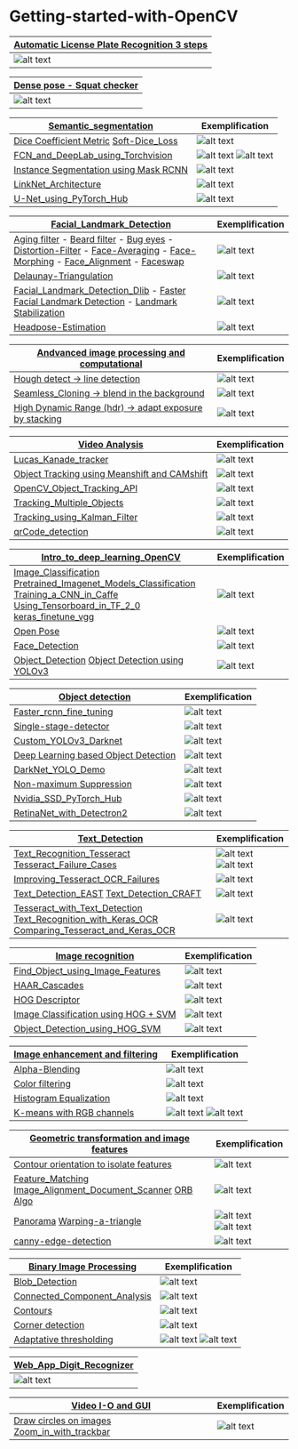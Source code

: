 # Getting-started-with-OpenCV


|[Automatic License Plate Recognition 3 steps](https://github.com/JeanJulesBigeard/Getting-started-with-OpenCV/tree/master/Automatic%20License%20Plate%20Recognition) |
| ------------- |
| ![alt text](https://github.com/JeanJulesBigeard/Getting-started-with-OpenCV/blob/master/Illustration/ALPD_3steps.png) |



|[Dense pose - Squat checker](https://github.com/JeanJulesBigeard/Getting-started-with-OpenCV/tree/master/Dense_pose) |
| ------------- |
| ![alt text](https://github.com/JeanJulesBigeard/Getting-started-with-OpenCV/blob/master/Illustration/squat.png) |




|[Semantic_segmentation](https://github.com/JeanJulesBigeard/Getting-started-with-OpenCV/blob/master/semantic_segmentation/Dice_Coefficient_Metric.ipynb)  | Exemplification |
| ------------- | ------------- |
| [Dice Coefficient Metric](https://github.com/JeanJulesBigeard/Getting-started-with-OpenCV/blob/master/semantic_segmentation/Dice_Coefficient_Metric.ipynb) [Soft-Dice_Loss](https://github.com/JeanJulesBigeard/Getting-started-with-OpenCV/blob/master/semantic_segmentation/Soft-Dice_Loss.ipynb) | ![alt text](https://github.com/JeanJulesBigeard/Getting-started-with-OpenCV/blob/master/Illustration/Dice.png)|
| [FCN_and_DeepLab_using_Torchvision](https://github.com/JeanJulesBigeard/Getting-started-with-OpenCV/blob/master/semantic_segmentation/FCN_and_DeepLab_using_Torchvision.ipynb)  | ![alt text](https://github.com/JeanJulesBigeard/Getting-started-with-OpenCV/blob/master/Illustration/FCN.png) ![alt text](https://github.com/JeanJulesBigeard/Getting-started-with-OpenCV/blob/master/Illustration/fcn1.png)|
| [Instance Segmentation using Mask RCNN](https://github.com/JeanJulesBigeard/Getting-started-with-OpenCV/blob/master/semantic_segmentation/Instance_Segmentation_using_Mask_RCNN.ipynb)  | ![alt text](https://github.com/JeanJulesBigeard/Getting-started-with-OpenCV/blob/master/Illustration/Inst_seg.png) |
| [LinkNet_Architecture](https://github.com/JeanJulesBigeard/Getting-started-with-OpenCV/blob/master/semantic_segmentation/LinkNet_Architecture.ipynb) | ![alt text](https://github.com/JeanJulesBigeard/Getting-started-with-OpenCV/blob/master/Illustration/link.png) |
| [U-Net_using_PyTorch_Hub](https://github.com/JeanJulesBigeard/Getting-started-with-OpenCV/blob/master/semantic_segmentation/U-Net_using_PyTorch_Hub.ipynb) | ![alt text](https://github.com/JeanJulesBigeard/Getting-started-with-OpenCV/blob/master/Illustration/unet.png) |





|[Facial_Landmark_Detection](https://github.com/JeanJulesBigeard/Getting-started-with-OpenCV/tree/master/Facial_Landmark_Detection)  | Exemplification |
| ------------- | ------------- |
| [Aging filter](https://github.com/JeanJulesBigeard/Getting-started-with-OpenCV/blob/master/Facial_Landmark_Detection/Aging-Filter.ipynb) - [Beard filter](https://github.com/JeanJulesBigeard/Getting-started-with-OpenCV/blob/master/Facial_Landmark_Detection/Beard-Filter.ipynb) - [Bug eyes](https://github.com/JeanJulesBigeard/Getting-started-with-OpenCV/blob/master/Facial_Landmark_Detection/Bug-Eyes.ipynb) - [Distortion-Filter](https://github.com/JeanJulesBigeard/Getting-started-with-OpenCV/blob/master/Facial_Landmark_Detection/Distortion-Filter.ipynb) - [Face-Averaging](https://github.com/JeanJulesBigeard/Getting-started-with-OpenCV/blob/master/Facial_Landmark_Detection/Face-Averaging.ipynb) - [Face-Morphing](https://github.com/JeanJulesBigeard/Getting-started-with-OpenCV/blob/master/Facial_Landmark_Detection/Face-Morphing.ipynb) - [Face_Alignment](https://github.com/JeanJulesBigeard/Getting-started-with-OpenCV/blob/master/Facial_Landmark_Detection/Face_Alignment.ipynb) - [Faceswap](https://github.com/JeanJulesBigeard/Getting-started-with-OpenCV/blob/master/Facial_Landmark_Detection/Faceswap.ipynb)| ![alt text](https://github.com/JeanJulesBigeard/Getting-started-with-OpenCV/blob/master/Illustration/age.png)|
| [Delaunay-Triangulation](https://github.com/JeanJulesBigeard/Getting-started-with-OpenCV/blob/master/Facial_Landmark_Detection/Delaunay-Triangulation.ipynb)  | ![alt text](https://github.com/JeanJulesBigeard/Getting-started-with-OpenCV/blob/master/Illustration/delaunay.png) |
| [Facial_Landmark_Detection_Dlib](https://github.com/JeanJulesBigeard/Getting-started-with-OpenCV/blob/master/Facial_Landmark_Detection/Facial_Landmark_Detection_Dlib.ipynb) - [Faster Facial Landmark Detection](https://github.com/JeanJulesBigeard/Getting-started-with-OpenCV/blob/master/Facial_Landmark_Detection/Faster%20Facial%20Landmark%20Detection.ipynb) - [Landmark Stabilization](https://github.com/JeanJulesBigeard/Getting-started-with-OpenCV/blob/master/Facial_Landmark_Detection/Landmark%20Stabilization%20.ipynb)| ![alt text](https://github.com/JeanJulesBigeard/Getting-started-with-OpenCV/blob/master/Illustration/landmark.png) |
| [Headpose-Estimation](https://github.com/JeanJulesBigeard/Getting-started-with-OpenCV/blob/master/Facial_Landmark_Detection/Headpose-Estimation.ipynb)  | ![alt text](https://github.com/JeanJulesBigeard/Getting-started-with-OpenCV/blob/master/Illustration/head_pose.jpeg) |



|[Andvanced image processing and computational](https://github.com/JeanJulesBigeard/Getting-started-with-OpenCV/tree/master/Andvanced%20image%20processing%20and%20computational)  | Exemplification |
| ------------- | ------------- |
| [Hough detect -> line detection](https://github.com/JeanJulesBigeard/Getting-started-with-OpenCV/blob/master/Andvanced%20image%20processing%20and%20computational/Hough%20detect.ipynb)  | ![alt text](https://github.com/JeanJulesBigeard/Getting-started-with-OpenCV/blob/master/Illustration/Hough_detect.jpeg)|
| [Seamless_Cloning -> blend in the background](https://github.com/JeanJulesBigeard/Getting-started-with-OpenCV/blob/master/Andvanced%20image%20processing%20and%20computational/Seamless_Cloning.ipynb)  | ![alt text](https://github.com/JeanJulesBigeard/Getting-started-with-OpenCV/blob/master/Illustration/seamless_clonning.jpeg) |
| [High Dynamic Range (hdr) -> adapt exposure by stacking](https://github.com/JeanJulesBigeard/Getting-started-with-OpenCV/blob/master/Andvanced%20image%20processing%20and%20computational/hdr.ipynb)  | ![alt text](https://github.com/JeanJulesBigeard/Getting-started-with-OpenCV/blob/master/Illustration/hdr.jpeg) |





|[Video Analysis](https://github.com/JeanJulesBigeard/Getting-started-with-OpenCV/tree/master/Video%20Analysis)  | Exemplification |
| ------------- | ------------- |
| [Lucas_Kanade_tracker](https://github.com/JeanJulesBigeard/Getting-started-with-OpenCV/blob/master/Video%20Analysis/Lucas_Kanade_tracker.ipynb) | ![alt text](https://github.com/JeanJulesBigeard/Getting-started-with-OpenCV/blob/master/Illustration/Lucas_Kanade_tracker.png)|
| [Object Tracking using Meanshift and CAMshift](https://github.com/JeanJulesBigeard/Getting-started-with-OpenCV/blob/master/Video%20Analysis/Object_Tracking_using_Meanshift_and_CAMshift.ipynb)  | ![alt text](https://github.com/JeanJulesBigeard/Getting-started-with-OpenCV/blob/master/Illustration/tracking_cam.png) |
| [OpenCV_Object_Tracking_API](https://github.com/JeanJulesBigeard/Getting-started-with-OpenCV/blob/master/Video%20Analysis/OpenCV_Object_Tracking_API.ipynb)  | ![alt text](https://github.com/JeanJulesBigeard/Getting-started-with-OpenCV/blob/master/Illustration/track_api.png) |
| [Tracking_Multiple_Objects](https://github.com/JeanJulesBigeard/Getting-started-with-OpenCV/blob/master/Video%20Analysis/Tracking_Multiple_Objects.ipynb) | ![alt text](https://github.com/JeanJulesBigeard/Getting-started-with-OpenCV/blob/master/Illustration/mult_track.png) |
| [Tracking_using_Kalman_Filter](https://github.com/JeanJulesBigeard/Getting-started-with-OpenCV/blob/master/Video%20Analysis/Tracking_using_Kalman_Filter.ipynb) | ![alt text](https://github.com/JeanJulesBigeard/Getting-started-with-OpenCV/blob/master/Illustration/kalman.png) |
| [qrCode_detection](https://github.com/JeanJulesBigeard/Getting-started-with-OpenCV/blob/master/Video%20Analysis/qrCode_detection.py) | ![alt text](https://github.com/JeanJulesBigeard/Getting-started-with-OpenCV/blob/master/Illustration/qr.png) |




|[Intro_to_deep_learning_OpenCV](https://github.com/JeanJulesBigeard/Getting-started-with-OpenCV/tree/master/Intro_to_deep_learning_OpenCV)  | Exemplification |
| ------------- | ------------- |
| [Image_Classification](https://github.com/JeanJulesBigeard/Getting-started-with-OpenCV/blob/master/Intro_to_deep_learning_OpenCV/DL_Image_Classification.ipynb) [Pretrained_Imagenet_Models_Classification](https://github.com/JeanJulesBigeard/Getting-started-with-OpenCV/blob/master/Intro_to_deep_learning_OpenCV/Pretrained_Imagenet_Models_Classification.ipynb) [Training_a_CNN_in_Caffe](https://github.com/JeanJulesBigeard/Getting-started-with-OpenCV/blob/master/Intro_to_deep_learning_OpenCV/Training_a_CNN_in_Caffe.ipynb) [Using_Tensorboard_in_TF_2_0](https://github.com/JeanJulesBigeard/Getting-started-with-OpenCV/blob/master/Intro_to_deep_learning_OpenCV/Using_Tensorboard_in_TF_2_0.ipynb) [keras_finetune_vgg](https://github.com/JeanJulesBigeard/Getting-started-with-OpenCV/blob/master/Intro_to_deep_learning_OpenCV/keras_finetune_vgg.ipynb) | ![alt text](https://github.com/JeanJulesBigeard/Getting-started-with-OpenCV/blob/master/Illustration/img_class.png)|
| [Open Pose](https://github.com/JeanJulesBigeard/Getting-started-with-OpenCV/blob/master/Intro_to_deep_learning_OpenCV/OpenPose.ipynb)  | ![alt text](https://github.com/JeanJulesBigeard/Getting-started-with-OpenCV/blob/master/Illustration/OpenPose.png) |
| [Face_Detection](https://github.com/JeanJulesBigeard/Getting-started-with-OpenCV/blob/master/Intro_to_deep_learning_OpenCV/SSD_Face_Detection.ipynb)  | ![alt text](https://github.com/JeanJulesBigeard/Getting-started-with-OpenCV/blob/master/Illustration/Face_Detection.png) |
| [Object_Detection](https://github.com/JeanJulesBigeard/Getting-started-with-OpenCV/blob/master/Intro_to_deep_learning_OpenCV/SSD_Object_Detection.ipynb) [Object Detection using YOLOv3](https://github.com/JeanJulesBigeard/Getting-started-with-OpenCV/blob/master/Intro_to_deep_learning_OpenCV/YOLO_Object_Detection.ipynb) | ![alt text](https://github.com/JeanJulesBigeard/Getting-started-with-OpenCV/blob/master/Illustration/Object_Detection.png) |




|[Object detection](https://github.com/JeanJulesBigeard/Getting-started-with-OpenCV/tree/master/Object%20detection)  | Exemplification |
| ------------- | ------------- |
| [Faster_rcnn_fine_tuning](https://github.com/JeanJulesBigeard/Getting-started-with-OpenCV/tree/master/Object%20detection/faster_rcnn_fine_tuning) | ![alt text](https://github.com/JeanJulesBigeard/Getting-started-with-OpenCV/blob/master/Illustration/frcnn.png)|
| [Single-stage-detector](https://github.com/JeanJulesBigeard/Getting-started-with-OpenCV/tree/master/Object%20detection/single-stage-detector)  | ![alt text](https://github.com/JeanJulesBigeard/Getting-started-with-OpenCV/blob/master/Illustration/ssd.png) |
| [Custom_YOLOv3_Darknet](https://github.com/JeanJulesBigeard/Getting-started-with-OpenCV/blob/master/Object%20detection/Custom_YOLOv3_Darknet.ipynb)  | ![alt text](https://github.com/JeanJulesBigeard/Getting-started-with-OpenCV/blob/master/Illustration/custom_yolo.png) |
| [Deep Learning based Object Detection](https://github.com/JeanJulesBigeard/Getting-started-with-OpenCV/blob/master/Object%20detection/DL_Object_Detection.ipynb) | ![alt text](https://github.com/JeanJulesBigeard/Getting-started-with-OpenCV/blob/master/Illustration/DL_obj.png) |
| [DarkNet_YOLO_Demo](https://github.com/JeanJulesBigeard/Getting-started-with-OpenCV/blob/master/Object%20detection/DarkNet_YOLO_Demo.ipynb) | ![alt text](https://github.com/JeanJulesBigeard/Getting-started-with-OpenCV/blob/master/Illustration/DarkNet_YOLO_Demo.png) |
| [Non-maximum Suppression](https://github.com/JeanJulesBigeard/Getting-started-with-OpenCV/blob/master/Object%20detection/NMS.ipynb) | ![alt text](https://github.com/JeanJulesBigeard/Getting-started-with-OpenCV/blob/master/Illustration/nms.png) |
| [Nvidia_SSD_PyTorch_Hub](https://github.com/JeanJulesBigeard/Getting-started-with-OpenCV/blob/master/Object%20detection/Nvidia_SSD_PyTorch_Hub.ipynb) | ![alt text](https://github.com/JeanJulesBigeard/Getting-started-with-OpenCV/blob/master/Illustration/hub.png) |
| [RetinaNet_with_Detectron2](https://github.com/JeanJulesBigeard/Getting-started-with-OpenCV/blob/master/Object%20detection/RetinaNet_with_Detectron2.ipynb) | ![alt text](https://github.com/JeanJulesBigeard/Getting-started-with-OpenCV/blob/master/Illustration/detectron.png) |




|[Text_Detection](https://github.com/JeanJulesBigeard/Getting-started-with-OpenCV/tree/master/Text_Detection)  | Exemplification |
| ------------- | ------------- |
| [Text_Recognition_Tesseract](https://github.com/JeanJulesBigeard/Getting-started-with-OpenCV/blob/master/Text_Detection/1_Text_Recognition_Tesseract.ipynb) [Tesseract_Failure_Cases](https://github.com/JeanJulesBigeard/Getting-started-with-OpenCV/blob/master/Text_Detection/2_Tesseract_Failure_Cases.ipynb) | ![alt text](https://github.com/JeanJulesBigeard/Getting-started-with-OpenCV/blob/master/Illustration/book1.jpg) ![alt text](https://github.com/JeanJulesBigeard/Getting-started-with-OpenCV/blob/master/Illustration/book.png)|
| [Improving_Tesseract_OCR_Failures](https://github.com/JeanJulesBigeard/Getting-started-with-OpenCV/blob/master/Text_Detection/3_Improving_Tesseract_OCR_Failures.ipynb)  | ![alt text](https://github.com/JeanJulesBigeard/Getting-started-with-OpenCV/blob/master/Illustration/improve_tese.png) |
| [Text_Detection_EAST](https://github.com/JeanJulesBigeard/Getting-started-with-OpenCV/blob/master/Text_Detection/4_Text_Detection_EAST.ipynb)    [Text_Detection_CRAFT](https://github.com/JeanJulesBigeard/Getting-started-with-OpenCV/blob/master/Text_Detection/5_Text_Detection_CRAFT.ipynb)  | ![alt text](https://github.com/JeanJulesBigeard/Getting-started-with-OpenCV/blob/master/Illustration/east.png) |
| [Tesseract_with_Text_Detection](https://github.com/JeanJulesBigeard/Getting-started-with-OpenCV/blob/master/Text_Detection/6_Tesseract_with_Text_Detection.ipynb) [Text_Recognition_with_Keras_OCR](https://github.com/JeanJulesBigeard/Getting-started-with-OpenCV/blob/master/Text_Detection/7_Text_Recognition_with_Keras_OCR.ipynb) [Comparing_Tesseract_and_Keras_OCR](https://github.com/JeanJulesBigeard/Getting-started-with-OpenCV/blob/master/Text_Detection/8_Comparing_Tesseract_and_Keras_OCR.ipynb)| ![alt text](https://github.com/JeanJulesBigeard/Getting-started-with-OpenCV/blob/master/Illustration/Tesseract_with_Text_Detection.png) |




|[Image recognition](https://github.com/JeanJulesBigeard/Getting-started-with-OpenCV/tree/master/Image%20recognition)  | Exemplification |
| ------------- | ------------- |
| [Find_Object_using_Image_Features](https://github.com/JeanJulesBigeard/Getting-started-with-OpenCV/blob/master/Image%20recognition/Find_Object_using_Image_Features.ipynb)  | ![alt text](https://github.com/JeanJulesBigeard/Getting-started-with-OpenCV/blob/master/Illustration/Find_Object_using_Image_Feature.png)|
| [HAAR_Cascades](https://github.com/JeanJulesBigeard/Getting-started-with-OpenCV/blob/master/Image%20recognition/HAAR_Cascades.ipynb)  | ![alt text](https://github.com/JeanJulesBigeard/Getting-started-with-OpenCV/blob/master/Illustration/haar.png) |
| [HOG Descriptor](https://github.com/JeanJulesBigeard/Getting-started-with-OpenCV/blob/master/Image%20recognition/HOG.ipynb)  | ![alt text](https://github.com/JeanJulesBigeard/Getting-started-with-OpenCV/blob/master/Illustration/HOG.png) |
| [Image Classification using HOG + SVM](https://github.com/JeanJulesBigeard/Getting-started-with-OpenCV/blob/master/Image%20recognition/Image_Classification_HOG_SVM%20.ipynb)  | ![alt text](https://github.com/JeanJulesBigeard/Getting-started-with-OpenCV/blob/master/Illustration/HOG_SVM.png) |
| [Object_Detection_using_HOG_SVM](https://github.com/JeanJulesBigeard/Getting-started-with-OpenCV/blob/master/Image%20recognition/Object_Detection_using_HOG_SVM.ipynb)  | ![alt text](https://github.com/JeanJulesBigeard/Getting-started-with-OpenCV/blob/master/Illustration/HOG_SVM2.png) |




|[Image enhancement and filtering](https://github.com/JeanJulesBigeard/Getting-started-with-OpenCV/tree/master/Image%20enhancement%20and%20filtering)  | Exemplification |
| ------------- | ------------- |
| [Alpha-Blending](https://github.com/JeanJulesBigeard/Getting-started-with-OpenCV/blob/master/Image%20enhancement%20and%20filtering/Alpha-Blending.ipynb)  | ![alt text](https://github.com/JeanJulesBigeard/Getting-started-with-OpenCV/blob/master/Illustration/alpha.jpeg)|
| [Color filtering](https://github.com/JeanJulesBigeard/Getting-started-with-OpenCV/blob/master/Image%20enhancement%20and%20filtering/Color%20filtering.ipynb)  | ![alt text](https://github.com/JeanJulesBigeard/Getting-started-with-OpenCV/blob/master/Illustration/color_filter.png) |
| [Histogram Equalization](https://github.com/JeanJulesBigeard/Getting-started-with-OpenCV/blob/master/Image%20enhancement%20and%20filtering/Histogram%20Equalization.ipynb)  | ![alt text](https://github.com/JeanJulesBigeard/Getting-started-with-OpenCV/blob/master/Illustration/hist_eq.png) |
| [K-means with RGB channels](https://github.com/JeanJulesBigeard/Getting-started-with-OpenCV/blob/master/Image%20enhancement%20and%20filtering/K-means%20with%20RGB%20channels.ipynb)  | ![alt text](https://github.com/JeanJulesBigeard/Getting-started-with-OpenCV/blob/master/Illustration/kmean1.png) ![alt text](https://github.com/JeanJulesBigeard/Getting-started-with-OpenCV/blob/master/Illustration/kmean2.png) |



[Geometric transformation and image features](https://github.com/JeanJulesBigeard/Getting-started-with-OpenCV/tree/master/Geometric%20transformation%20and%20image%20features)  | Exemplification |
| ------------- | ------------- |
| [Contour orientation to isolate features](https://github.com/JeanJulesBigeard/Getting-started-with-OpenCV/blob/master/Geometric%20transformation%20and%20image%20features/Contour%20orientation%20to%20isolate%20features.ipynb)  | ![alt text](https://github.com/JeanJulesBigeard/Getting-started-with-OpenCV/blob/master/Illustration/cont_our.png)|
| [Feature_Matching](https://github.com/JeanJulesBigeard/Getting-started-with-OpenCV/blob/master/Geometric%20transformation%20and%20image%20features/Feature_Matching.ipynb)  [Image_Alignment_Document_Scanner](https://github.com/JeanJulesBigeard/Getting-started-with-OpenCV/blob/master/Geometric%20transformation%20and%20image%20features/Image_Alignment_Document_Scanner.ipynb) [ORB Algo](https://github.com/JeanJulesBigeard/Getting-started-with-OpenCV/blob/master/Geometric%20transformation%20and%20image%20features/ORB%20Algo.ipynb) | ![alt text](https://github.com/JeanJulesBigeard/Getting-started-with-OpenCV/blob/master/Illustration/Image_Alignment_Document_Scanner.png) |
| [Panorama](https://github.com/JeanJulesBigeard/Getting-started-with-OpenCV/blob/master/Geometric%20transformation%20and%20image%20features/Panorama.ipynb) [Warping-a-triangle](https://github.com/JeanJulesBigeard/Getting-started-with-OpenCV/blob/master/Geometric%20transformation%20and%20image%20features/Warping-a-triangle.ipynb)| ![alt text](https://github.com/JeanJulesBigeard/Getting-started-with-OpenCV/blob/master/Illustration/pano1.png) ![alt text](https://github.com/JeanJulesBigeard/Getting-started-with-OpenCV/blob/master/Illustration/pano2.png)|
| [canny-edge-detection](https://github.com/JeanJulesBigeard/Getting-started-with-OpenCV/blob/master/Geometric%20transformation%20and%20image%20features/canny-edge-detection.ipynb)  | ![alt text](https://github.com/JeanJulesBigeard/Getting-started-with-OpenCV/blob/master/Illustration/canny.png) |




|[Binary Image Processing](https://github.com/JeanJulesBigeard/Getting-started-with-OpenCV/tree/master/Binary%20Image%20Processing)  | Exemplification |
| ------------- | ------------- |
| [Blob_Detection](https://github.com/JeanJulesBigeard/Getting-started-with-OpenCV/blob/master/Binary%20Image%20Processing/Blob_Detection.ipynb)  | ![alt text](https://github.com/JeanJulesBigeard/Getting-started-with-OpenCV/blob/master/Illustration/blob_detect.jpeg)|
| [Connected_Component_Analysis](https://github.com/JeanJulesBigeard/Getting-started-with-OpenCV/blob/master/Binary%20Image%20Processing/Connected_Component_Analysis.ipynb)  | ![alt text](https://github.com/JeanJulesBigeard/Getting-started-with-OpenCV/blob/master/Illustration/cca.png) |
| [Contours](https://github.com/JeanJulesBigeard/Getting-started-with-OpenCV/blob/master/Binary%20Image%20Processing/Contours.ipynb)  | ![alt text](https://github.com/JeanJulesBigeard/Getting-started-with-OpenCV/blob/master/Illustration/contours.png) |
| [Corner detection](https://github.com/JeanJulesBigeard/Getting-started-with-OpenCV/blob/master/Binary%20Image%20Processing/Corner%20detection.ipynb)  | ![alt text](https://github.com/JeanJulesBigeard/Getting-started-with-OpenCV/blob/master/Illustration/corner_detect.jpeg) |
| [Adaptative thresholding](https://github.com/JeanJulesBigeard/Getting-started-with-OpenCV/blob/master/Binary%20Image%20Processing/Threshold.ipynb)  | ![alt text](https://github.com/JeanJulesBigeard/Getting-started-with-OpenCV/blob/master/Illustration/adapt1.png) ![alt text](https://github.com/JeanJulesBigeard/Getting-started-with-OpenCV/blob/master/Illustration/adapt2.png) |



|[Web_App_Digit_Recognizer](https://github.com/JeanJulesBigeard/Getting-started-with-OpenCV/tree/master/Web_App_Digit_Recognizer)  | 
| ------------- |
|![alt text](https://github.com/JeanJulesBigeard/Getting-started-with-OpenCV/blob/master/Illustration/webapp.png)|




|[Video I-O and GUI](https://github.com/JeanJulesBigeard/Getting-started-with-OpenCV/blob/master/Video%20I-O%20and%20GUI/Draw%20circles%20on%20images%20with%20cv2.ipynb)  | Exemplification |
| ------------- | ------------- |
| [Draw circles on images](https://github.com/JeanJulesBigeard/Getting-started-with-OpenCV/blob/master/Video%20I-O%20and%20GUI/Draw%20circles%20on%20images%20with%20cv2.ipynb)  [Zoom_in_with_trackbar](https://github.com/JeanJulesBigeard/Getting-started-with-OpenCV/blob/master/Video%20I-O%20and%20GUI/zoom_in_with_trackbar.py) | ![alt text](https://github.com/JeanJulesBigeard/Getting-started-with-OpenCV/blob/master/Illustration/gui.png)|
